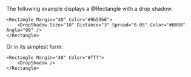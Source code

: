 The following example displays a @Rectangle with a drop shadow.

	<Rectangle Margin="40" Color="#9b59b6">
	    <DropShadow Size="10" Distance="3" Spread="0.05" Color="#0008" Angle="90" />
	</Rectangle>

Or in its simplest form:

	<Rectangle Margin="40" Color="#fff">
	    <DropShadow />
	</Rectangle>
